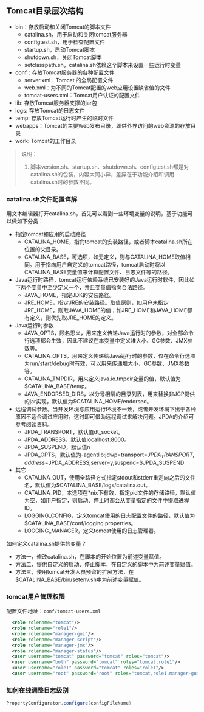 ## Tomcat目录层次结构

- bin：存放启动和关闭Tomcat的脚本文件
  - catalina.sh，用于启动和关闭tomcat服务器
  - configtest.sh，用于检查配置文件
  - startup.sh，启动Tomcat脚本
  - shutdown.sh，关闭Tomcat脚本
  - setclasspath.sh，catalina.sh依赖这个脚本来设置一些运行时变量
- conf：存放Tomcat服务器的各种配置文件
  - server.xml：Tomcat 的全局配置文件
  - web.xml：为不同的Tomcat配置的web应用设置缺省值的文件
  - tomcat-users.xml：Tomcat用户认证的配置文件
- lib: 存放Tomcat服务器支撑的jar包
- logs: 存放Tomcat的日志文件
- temp: 存放Tomcat运行时产生的临时文件
- webapps：Tomcat的主要Web发布目录，即供外界访问的web资源的存放目录
- work: Tomcat的工作目录

> 说明：
>
> 1. 脚本version.sh、startup.sh、shutdown.sh、configtest.sh都是对catalina.sh的包装，内容大同小异，差异在于功能介绍和调用catalina.sh时的参数不同。

### catalina.sh文件配置详解

用文本编辑器打开catalina.sh，首先可以看到一些环境变量的说明，基于功能可以做如下分类：

- 指定tomcat和应用的启动路径
  - CATALINA_HOME，指向tomcat的安装路径，或者脚本catalina.sh所在位置的父目录。
  - CATALINA_BASE，可选项，如无定义，则与CATALINA_HOME取值相同。用于指向用户自定义的tomcat路径，tomcat启动时将以CATALINA_BASE变量值来计算配置文件、日志文件等的路径。
- Java运行时路径，tomcat运行依赖系统已安装好的Java运行时软件，因此如下两个变量中至少定义一个，并且变量值指向合法路径。
  - JAVA_HOME，指定JDK的安装路径。
  - JRE_HOME，指定JRE的安装路径。取值原则，如用户未指定JRE_HOME，则取JAVA_HOME的值；如JRE_HOME和JAVA_HOME都有定义，则优先取JRE_HOME的定义。
- Java运行时参数
  - JAVA_OPTS，顾名思义，用来定义传递Java运行时的参数，对全部命令行选项都会生效，因此不建议在本变量中定义堆大小、GC参数、JMX参数等。
  - CATALINA_OPTS，用来定义传递给Java运行时的参数，仅在命令行选项为run/start/debug时有效，可以用来传递堆大小、GC参数、JMX参数等。
  - CATALINA_TMPDIR，用来定义java.io.tmpdir变量的值，默认值为$CATALINA_BASE/temp。
  - JAVA_ENDORSED_DIRS，以分号相隔的目录列表，用来替换非JCP提供的jar实现，默认值为$CATALINA_HOME/endorsed。
- 远程调试参数。当开发环境与应用运行环境不一致，或者开发环境下出于各种原因不适合调试应用时，这时即可借助远程调试来解决问题。JPDA的介绍可参考阅读资料。
  - JPDA_TRANSPORT，默认值dt_socket。
  - JPDA_ADDRESS，默认值localhost:8000。
  - JPDA_SUSPEND，默认值n
  - JPDA_OPTS，默认值为-agentlib:jdwp=transport=$JPDA_TRANSPORT,address=$JPDA_ADDRESS,server=y,suspend=$JPDA_SUSPEND
- 其它
  - CATALINA_OUT，使用全路径方式指定stdout和stderr重定向之后的文件名，默认值为$CATALINA_BASE/logs/catalina.out。
  - CATALINA_PID，本选项在*nix下有效，指定pid文件的存储路径，默认值为空，如用户指定，则启动、停止时都会从变量指定的文件中提取进程ID。
  - LOGGING_CONFIG，定义tomcat使用的日志配置文件的路径，默认值为$CATALINA_BASE/conf/logging.properties。
  - LOGGING_MANAGER，定义tomcat使用的日志管理器。

如何定义catalina.sh提供的变量？

- 方法一，修改catalina.sh，在脚本的开始位置为前述变量赋值。
- 方法二，提供自定义的启动、停止脚本，在自定义的脚本中为前述变量赋值。
- 方法三，使用tomcat开发人员预留的扩展方法，在$CATALINA_BASE/bin/setenv.sh中为前述变量赋值。

### tomcat用户管理权限

配置文件地址：`conf/tomcat-users.xml`

```xml
  <role rolename="tomcat"/>
  <role rolename="role1"/>
  <role rolename="manager-gui"/>
  <role rolename="manager-script"/>
  <role rolename="manager-jmx"/>
  <role rolename="manager-status"/>
  <user username="tomcat" password="tomcat" roles="tomcat"/>
  <user username="both" password="tomcat" roles="tomcat,role1"/>
  <user username="role1" password="tomcat" roles="role1"/>
  <user username="root" password="root" roles="tomcat,role1,manager-gui,manager-script,manager-jmx,manager-status"/>
```

### 如何在线调整日志级别

```java
PropertyConfigurator.configure(configFileName)
```

